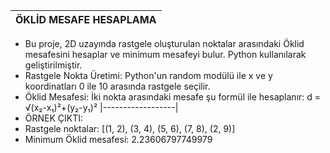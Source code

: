 | ÖKLİD MESAFE HESAPLAMA |
|----------------------------------------------------|
-  Bu proje, 2D uzayında rastgele oluşturulan noktalar arasındaki Öklid mesafesini hesaplar ve minimum mesafeyi bulur. Python kullanılarak geliştirilmiştir.
- Rastgele Nokta Üretimi: Python'un random modülü ile x ve y koordinatları 0 ile 10 arasında rastgele seçilir.
- Öklid Mesafesi: İki nokta arasındaki mesafe şu formül ile hesaplanır:
 d = √(x₂-x₁)²+(y₂-y₁)²
  |------------------|
- ÖRNEK ÇIKTI:
- Rastgele noktalar: [(1, 2), (3, 4), (5, 6), (7, 8), (2, 9)]
- Minimum Öklid mesafesi: 2.23606797749979
